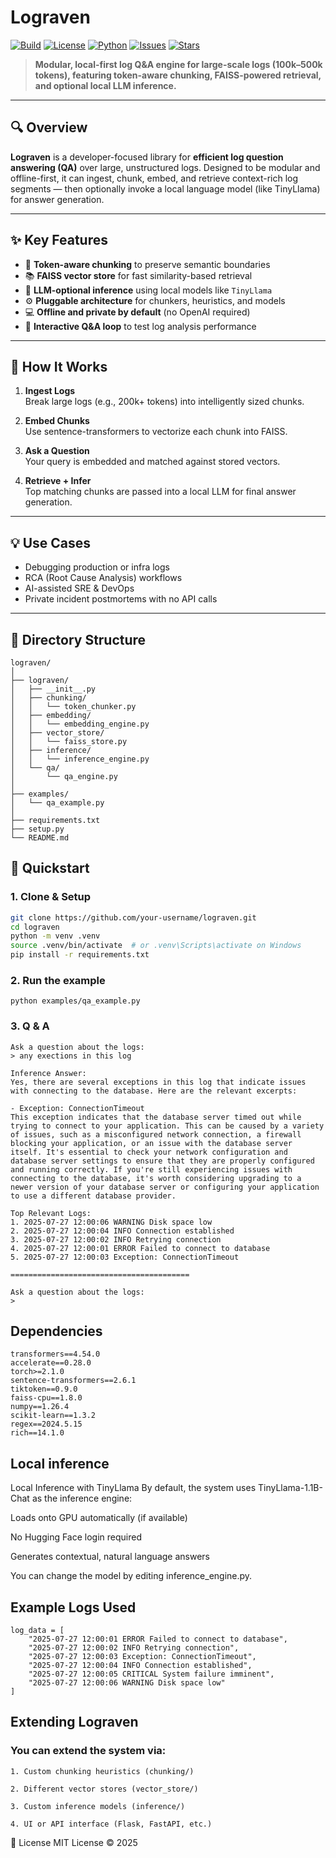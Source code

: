 # Lograven

[![Build](https://img.shields.io/github/actions/workflow/status/your-username/lograven/python-app.yml?label=Build&logo=github)](https://github.com/your-username/lograven/actions)
[![License](https://img.shields.io/github/license/your-username/lograven?color=blue)](LICENSE)
[![Python](https://img.shields.io/badge/Python-3.11+-blue.svg?logo=python)](https://www.python.org/downloads/)
[![Issues](https://img.shields.io/github/issues/your-username/lograven)](https://github.com/your-username/lograven/issues)
[![Stars](https://img.shields.io/github/stars/your-username/lograven?style=social)](https://github.com/your-username/lograven)


> **Modular, local-first log Q&A engine for large-scale logs (100k–500k tokens), featuring token-aware chunking, FAISS-powered retrieval, and optional local LLM inference.**

---

## 🔍 Overview

**Lograven** is a developer-focused library for **efficient log question answering (QA)** over large, unstructured logs. Designed to be modular and offline-first, it can ingest, chunk, embed, and retrieve context-rich log segments — then optionally invoke a local language model (like TinyLlama) for answer generation.

---

## ✨ Key Features

- 🧱 **Token-aware chunking** to preserve semantic boundaries
- 📚 **FAISS vector store** for fast similarity-based retrieval
- 🧠 **LLM-optional inference** using local models like `TinyLlama`
- ⚙️ **Pluggable architecture** for chunkers, heuristics, and models
- 💻 **Offline and private by default** (no OpenAI required)
- 🔁 **Interactive Q&A loop** to test log analysis performance

---

## 🧠 How It Works

1. **Ingest Logs**  
   Break large logs (e.g., 200k+ tokens) into intelligently sized chunks.

2. **Embed Chunks**  
   Use sentence-transformers to vectorize each chunk into FAISS.

3. **Ask a Question**  
   Your query is embedded and matched against stored vectors.

4. **Retrieve + Infer**  
   Top matching chunks are passed into a local LLM for final answer generation.

---

## 💡 Use Cases

- Debugging production or infra logs
- RCA (Root Cause Analysis) workflows
- AI-assisted SRE & DevOps
- Private incident postmortems with no API calls

---

## 📁 Directory Structure

```
lograven/
│
├── lograven/
│   ├── __init__.py
│   ├── chunking/
│   │   └── token_chunker.py
│   ├── embedding/
│   │   └── embedding_engine.py
│   ├── vector_store/
│   │   └── faiss_store.py
│   ├── inference/
│   │   └── inference_engine.py
│   └── qa/
│       └── qa_engine.py
│
├── examples/
│   └── qa_example.py
│
├── requirements.txt
├── setup.py
└── README.md

```

## 🚀 Quickstart

### 1. Clone & Setup

```bash
git clone https://github.com/your-username/lograven.git
cd lograven
python -m venv .venv
source .venv/bin/activate  # or .venv\Scripts\activate on Windows
pip install -r requirements.txt
```

### 2. Run the example
```
python examples/qa_example.py
```


### 3. Q & A

```
Ask a question about the logs:
> any exections in this log

Inference Answer:
Yes, there are several exceptions in this log that indicate issues with connecting to the database. Here are the relevant excerpts:

- Exception: ConnectionTimeout
This exception indicates that the database server timed out while trying to connect to your application. This can be caused by a variety of issues, such as a misconfigured network connection, a firewall blocking your application, or an issue with the database server itself. It's essential to check your network configuration and database server settings to ensure that they are properly configured and running correctly. If you're still experiencing issues with connecting to the database, it's worth considering upgrading to a newer version of your database server or configuring your application to use a different database provider.

Top Relevant Logs:
1. 2025-07-27 12:00:06 WARNING Disk space low
2. 2025-07-27 12:00:04 INFO Connection established
3. 2025-07-27 12:00:02 INFO Retrying connection
4. 2025-07-27 12:00:01 ERROR Failed to connect to database
5. 2025-07-27 12:00:03 Exception: ConnectionTimeout

========================================

Ask a question about the logs:
>
```

## Dependencies

```
transformers==4.54.0
accelerate==0.28.0
torch>=2.1.0
sentence-transformers==2.6.1
tiktoken==0.9.0
faiss-cpu==1.8.0
numpy==1.26.4
scikit-learn==1.3.2
regex==2024.5.15
rich==14.1.0
```

## Local inference

Local Inference with TinyLlama
By default, the system uses TinyLlama-1.1B-Chat as the inference engine:

Loads onto GPU automatically (if available)

No Hugging Face login required

Generates contextual, natural language answers

You can change the model by editing inference_engine.py.

## Example Logs Used

```
log_data = [
    "2025-07-27 12:00:01 ERROR Failed to connect to database",
    "2025-07-27 12:00:02 INFO Retrying connection",
    "2025-07-27 12:00:03 Exception: ConnectionTimeout",
    "2025-07-27 12:00:04 INFO Connection established",
    "2025-07-27 12:00:05 CRITICAL System failure imminent",
    "2025-07-27 12:00:06 WARNING Disk space low"
]
``` 

## Extending Lograven

### You can extend the system via:

```
1. Custom chunking heuristics (chunking/)

2. Different vector stores (vector_store/)

3. Custom inference models (inference/)

4. UI or API interface (Flask, FastAPI, etc.)
```

🔐 License
MIT License © 2025



